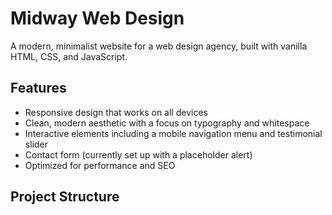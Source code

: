 # Midway Web Design

A modern, minimalist website for a web design agency, built with vanilla HTML, CSS, and JavaScript.

## Features

- Responsive design that works on all devices
- Clean, modern aesthetic with a focus on typography and whitespace
- Interactive elements including a mobile navigation menu and testimonial slider
- Contact form (currently set up with a placeholder alert)
- Optimized for performance and SEO

## Project Structure